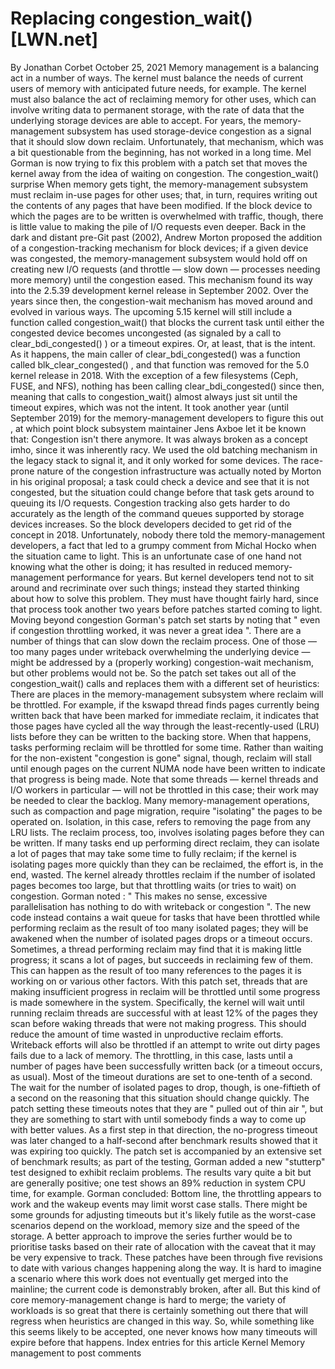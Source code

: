 # Replacing congestion_wait() [LWN.net]

By
Jonathan Corbet
October 25, 2021
Memory management is a balancing act in a number of ways.  The kernel must
balance the needs of current users of memory with anticipated future needs,
for example.  The kernel must 
also balance the act of reclaiming memory for other uses, which can involve
writing data to permanent storage, with the rate of data that the
underlying storage devices are able to accept.  For years, the
memory-management subsystem has used storage-device congestion as a signal
that it should slow down reclaim.  Unfortunately, that mechanism, which was
a bit questionable from the beginning, has not worked in a long time.  Mel
Gorman is now trying to fix this problem with
a
patch set
that moves the kernel away from the idea of waiting on congestion.
The congestion_wait() surprise
When memory gets tight, the memory-management subsystem must reclaim in-use
pages for other uses; that, in turn, requires writing out the contents of
any pages that have been modified.  If the block device to which the pages
are to be written is overwhelmed with traffic, though, there is little
value to making the pile of I/O requests even deeper.  Back in the dark and
distant pre-Git past (2002), Andrew Morton
proposed
the addition of a congestion-tracking
mechanism for block devices; if a given device was congested, the
memory-management subsystem would hold off on creating new I/O requests
(and throttle — slow down — processes needing more memory) until the congestion eased.
This mechanism found its way into the
2.5.39
development kernel release in September 2002.
Over the years since then, the congestion-wait mechanism has moved around
and evolved in various ways.  The upcoming 5.15 kernel will still include a
function called
congestion_wait()
that blocks the current task until either the congested device becomes
uncongested (as signaled by a call to
clear_bdi_congested()
)
or a timeout expires.  Or, at least, that is the intent.
As it happens, the main caller of
clear_bdi_congested()
was a
function called
blk_clear_congested()
, and that function was
removed
for the 5.0
kernel release in 2018.  With the exception of a few filesystems (Ceph,
FUSE, and NFS), nothing has been calling
clear_bdi_congested()
since then, meaning that calls to
congestion_wait()
almost always
just sit until the timeout expires, which was
not
the intent.
It took another year (until September 2019) for the memory-management
developers to
figure
this out
, at which point block subsystem maintainer Jens Axboe
let
it be known
that:
Congestion isn't there anymore. It was always broken as a concept
	imho, since it was inherently racy. We used the old batching
	mechanism in the legacy stack to signal it, and it only worked for
	some devices.
The race-prone nature of the congestion infrastructure was actually noted by
Morton in his original proposal; a task could check a device and see that
it is not congested, but the situation could change before that task gets
around to queuing its I/O requests.  Congestion tracking also gets harder
to do accurately as the length of the command queues supported by storage
devices increases.  So the block developers decided to get rid of the
concept in 2018.  Unfortunately, nobody there told the memory-management
developers, a fact that led to
a
grumpy comment
from Michal Hocko when the situation came to light.
This is an unfortunate case of one hand not knowing what the other is
doing; it has resulted in reduced memory-management performance for years.
But kernel developers tend not to sit around and recriminate over such
things; instead they started thinking about how to solve this problem.
They must have thought fairly hard, since that process took another two
years before patches started coming to light.
Moving beyond congestion
Gorman's patch set starts by noting that "
even if congestion
throttling worked, it was never a great idea
".  There are a number
of things that can slow down the reclaim process.  One of those — too many
pages under writeback overwhelming the underlying device — might be
addressed by a (properly working) congestion-wait mechanism, but other
problems would not be.  So the patch set takes out all of the
congestion_wait()
calls and replaces them with a different set of
heuristics:
There are places in the memory-management subsystem where reclaim
     will be throttled.  For example, if the kswapd thread finds pages
     currently being written back that have been marked for immediate
     reclaim, it indicates that those pages have cycled all the way through
     the least-recently-used (LRU) lists before they can be written to the
     backing store.  When
     that happens, tasks performing reclaim will be throttled for some
     time.  Rather than 
     waiting for the non-existent "congestion is gone" signal, though,
     reclaim will stall until enough pages on the current NUMA node have
     been written to indicate that progress is being made.
Note that some threads — kernel threads and I/O workers in particular
     — will not be throttled in this case; their work may be needed to
     clear the backlog.
Many memory-management operations, such as compaction and page
     migration, require "isolating" the pages to be operated on.
     Isolation, in this case, refers to removing the page from any LRU
     lists.  The reclaim process, too, involves isolating pages before they
     can be written.  If many tasks end up performing direct reclaim, they
     can isolate a lot of pages that may take some time to fully reclaim;
     if the kernel is isolating pages more quickly than they can be
     reclaimed, the effort is, in the end, wasted.
The kernel already throttles reclaim if the number of isolated pages
     becomes too large, but that throttling waits (or tries to wait) on
     congestion.  Gorman
noted
:
     "
This makes no sense, excessive parallelisation has nothing to
     do with writeback or congestion
".  The new code instead
     contains a wait queue for tasks  that have been throttled while performing reclaim as
     the result of too many isolated pages; they will be awakened when the
     number of isolated pages drops or a timeout occurs.
Sometimes, a thread performing reclaim may find that it is making little
     progress; it scans a lot of pages, but succeeds in reclaiming few of
     them. This can happen as the result of too many references to the
     pages it is working on or various other factors.  With this patch set,
     threads that are making insufficient progress in reclaim will be
     throttled until 
     some progress is made somewhere in the system.  Specifically, the
     kernel will wait until running reclaim threads are successful with at
     least 12% of the pages they scan before waking threads that were not
     making progress.  This should reduce the
     amount of time wasted in unproductive reclaim efforts.
Writeback efforts will also be throttled if an attempt to write out
     dirty pages fails due to a lack of memory.  The throttling, in this
     case, lasts until a number of pages have been successfully written
     back (or a timeout occurs, as usual).
Most of the timeout durations are set to one-tenth of a second.  The wait
for the number of isolated pages to drop, though, is one-fiftieth of a
second on the reasoning that this situation should change quickly.
The
patch setting these timeouts
notes that they are "
pulled out of
thin air
", but they are something to start with until somebody finds
a way to come up with better values.  As a first step in that direction,
the no-progress timeout was later
changed
to a half-second after benchmark results showed that it was expiring too
quickly.
The patch set is accompanied by an extensive set of benchmark results; as
part of the testing, Gorman added a new "stutterp" test designed to exhibit
reclaim problems.  The results vary quite a bit but are generally positive;
one test shows an 89% reduction in system CPU time, for example.  Gorman
concluded:
Bottom line, the throttling appears to work and the wakeup events
	may limit worst case stalls. There might be some grounds for
	adjusting timeouts but it's likely futile as the worst-case
	scenarios depend on the workload, memory size and the speed of the
	storage. A better approach to improve the series further would be
	to prioritise tasks based on their rate of allocation with the
	caveat that it may be very expensive to track.
These patches have been through five revisions to date with various changes
happening along the way.  It is hard to imagine a scenario where this work
does not eventually get merged into the mainline; the current code is
demonstrably broken, after all.  But this kind of core memory-management
change is hard to merge; the variety of workloads is so great that there is
certainly something out there that will regress when heuristics are changed
in this way.  So, while something like this seems likely to be accepted,
one never knows how many timeouts will expire before that happens.
Index entries for this article
Kernel
Memory management
to post comments